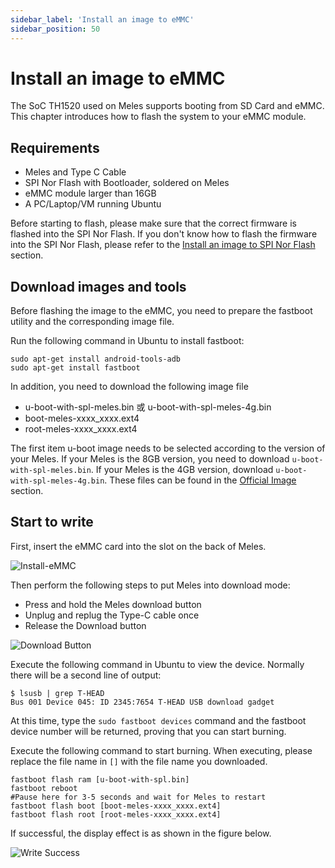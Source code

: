 ```yaml
---
sidebar_label: 'Install an image to eMMC'
sidebar_position: 50
---
```


# Install an image to eMMC

The SoC TH1520 used on Meles supports booting from SD Card and eMMC. This chapter introduces how to flash the system to your eMMC module.

## Requirements

- Meles and Type C Cable
- SPI Nor Flash with Bootloader, soldered on Meles
- eMMC module larger than 16GB
- A PC/Laptop/VM running Ubuntu

Before starting to flash, please make sure that the correct firmware is flashed into the SPI Nor Flash. If you don't know how to flash the firmware into the SPI Nor Flash, please refer to the [Install an image to SPI Nor Flash](./install-an-image-to-spi-nor-flash.md) section.

## Download images and tools

Before flashing the image to the eMMC, you need to prepare the fastboot utility and the corresponding image file.

Run the following command in Ubuntu to install fastboot:

```
sudo apt-get install android-tools-adb
sudo apt-get install fastboot
```

In addition, you need to download the following image file

- u-boot-with-spl-meles.bin 或 u-boot-with-spl-meles-4g.bin
- boot-meles-xxxx_xxxx.ext4
- root-meles-xxxx_xxxx.ext4

The first item u-boot image needs to be selected according to the version of your Meles. If your Meles is the 8GB version, you need to download ```u-boot-with-spl-meles.bin```. If your Meles is the 4GB version, download ```u-boot-with-spl-meles-4g.bin```. These files can be found in the [Official Image](../resources-download/image.md) section.

## Start to write

First, insert the eMMC card into the slot on the back of Meles.

![Install-eMMC](/docs/meles/Install-emmc.webp)

Then perform the following steps to put Meles into download mode:

  - Press and hold the Meles download button
  - Unplug and replug the Type-C cable once
  - Release the Download button

![Download Button](/docs/meles/DownloadButton.webp)

Execute the following command in Ubuntu to view the device. Normally there will be a second line of output:

```
$ lsusb | grep T-HEAD
Bus 001 Device 045: ID 2345:7654 T-HEAD USB download gadget
```

At this time, type the ```sudo fastboot devices``` command and the fastboot device number will be returned, proving that you can start burning.

Execute the following command to start burning. When executing, please replace the file name in ```[]``` ​​with the file name you downloaded.

```
fastboot flash ram [u-boot-with-spl.bin]
fastboot reboot
#Pause here for 3-5 seconds and wait for Meles to restart
fastboot flash boot [boot-meles-xxxx_xxxx.ext4]
fastboot flash root [root-meles-xxxx_xxxx.ext4]
```

If successful, the display effect is as shown in the figure below.

![Write Success](/docs/meles/WriteSuccess.webp)
